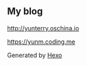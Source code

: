 ## My blog 

http://yunterry.oschina.io

https://yunm.coding.me

Generated by [Hexo](https://hexo.io)